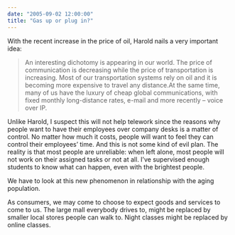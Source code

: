 ```yaml
---
date: "2005-09-02 12:00:00"
title: "Gas up or plug in?"
---
```




With the recent increase in the price of oil, Harold nails a very important idea:

> An interesting dichotomy is appearing in our world. The price of communication is decreasing while the price of transportation is increasing. Most of our transportation systems rely on oil and it is becoming more expensive to travel any distance.At the same time, many of us have the luxury of cheap global communications, with fixed monthly long-distance rates, e-mail and more recently &#8211; voice over IP.


Unlike Harold, I suspect this will not help telework since the reasons why people want to have their employees over company desks is a matter of control. No matter how much it costs, people will want to feel they can control their employees&rsquo; time. And this is not some kind of evil plan. The reality is that most people are unreliable: when left alone, most people will not work on their assigned tasks or not at all. I&rsquo;ve supervised enough students to know what can happen, even with the brightest people.

We have to look at this new phenomenon in relationship with the aging population.

As consumers, we may come to choose to expect goods and services to come to us. The large mall everybody drives to, might be replaced by smaller local stores people can walk to. Night classes might be replaced by online classes.

